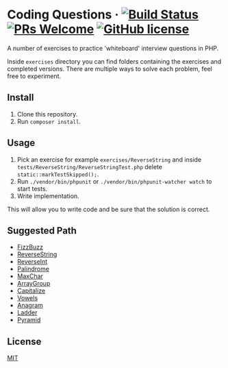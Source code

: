 # Coding Questions · [![Build Status](https://travis-ci.com/azdanov/questions.svg?branch=master)](https://travis-ci.com/azdanov/questions) [![PRs Welcome](https://img.shields.io/badge/PRs-welcome-blue.svg)](http://makeapullrequest.com) [![GitHub license](https://img.shields.io/badge/license-MIT-blue.svg)](https://github.com/azdanov/questions/blob/master/LICENSE)

A number of exercises to practice 'whiteboard' interview questions in PHP.

Inside `exercises` directory you can find folders containing the exercises and completed versions.
There are multiple ways to solve each problem, feel free to experiment.

## Install

1. Clone this repository.
2. Run `composer install`.

## Usage

1. Pick an exercise for example `exercises/ReverseString` and inside `tests/ReverseString/ReverseStringTest.php` delete `static::markTestSkipped();`.
2. Run `./vendor/bin/phpunit` or `./vendor/bin/phpunit-watcher watch` to start tests.
3. Write implementation.

This will allow you to write code and be sure that the solution is correct.

## Suggested Path

* [FizzBuzz](./exercises/FizzBuzz/FizzBuzz.php)
* [ReverseString](./exercises/ReverseString/ReverseString.php)
* [ReverseInt](./exercises/ReverseInt/ReverseInt.php)
* [Palindrome](./exercises/Palindrome/Palindrome.php)
* [MaxChar](./exercises/MaxChar/MaxChar.php)
* [ArrayGroup](./exercises/ArrayGroup/ArrayGroup.php)
* [Capitalize](./exercises/Capitalize/Capitalize.php)
* [Vowels](./exercises/Vowels/Vowels.php)
* [Anagram](./exercises/Anagram/Anagram.php)
* [Ladder](./exercises/Ladder/Ladder.php)
* [Pyramid](./exercises/Pyramid/Pyramid.php)

## License

[MIT](./LICENSE)